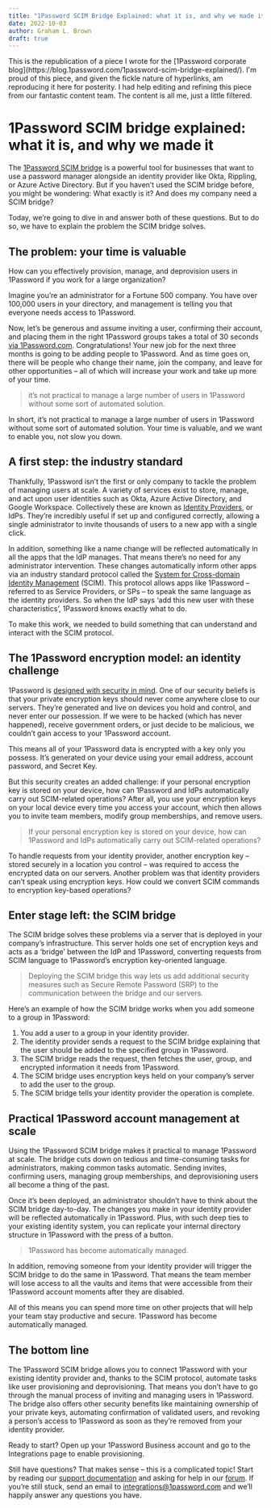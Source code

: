 ```yaml
---
title: "1Password SCIM Bridge Explained: what it is, and why we made it"
date: 2022-10-03
author: Graham L. Brown
draft: true
---
```




<aside>
This is the republication of a piece I wrote for the [1Password corporate blog](https://blog.1password.com/1password-scim-bridge-explained/). I'm proud of this piece, and given the fickle nature of hyperlinks, am reproducing it here for posterity. I had help editing and refining this piece from our fantastic content team. The content is all me, just a little filtered.
</aside>

# 1Password SCIM bridge explained: what it is, and why we made it

The [1Password SCIM bridge](https://support.1password.com/scim/) is a powerful tool for businesses that want to use a password manager alongside an identity provider like Okta, Rippling, or Azure Active Directory. But if you haven’t used the SCIM bridge before, you might be wondering: What exactly is it? And does my company need a SCIM bridge?

Today, we’re going to dive in and answer both of these questions. But to do so, we have to explain the problem the SCIM bridge solves.

## The problem: your time is valuable
How can you effectively provision, manage, and deprovision users in 1Password if you work for a large organization?

Imagine you’re an administrator for a Fortune 500 company. You have over 100,000 users in your directory, and management is telling you that everyone needs access to 1Password.

Now, let’s be generous and assume inviting a user, confirming their account, and placing them in the right 1Password groups takes a total of 30 seconds [via 1Password.com](https://start.1password.com/signin). Congratulations! Your new job for the next three months is going to be adding people to 1Password. And as time goes on, there will be people who change their name, join the company, and leave for other opportunities – all of which will increase your work and take up more of your time.

> it’s not practical to manage a large number of users in 1Password without some sort of automated solution.

In short, it’s not practical to manage a large number of users in 1Password without some sort of automated solution. Your time is valuable, and we want to enable you, not slow you down.

## A first step: the industry standard

Thankfully, 1Password isn’t the first or only company to tackle the problem of managing users at scale. A variety of services exist to store, manage, and act upon user identities such as Okta, Azure Active Directory, and Google Workspace. Collectively these are known as [Identity Providers](https://www.okta.com/uk/identity-101/why-your-company-needs-an-identity-provider/), or IdPs. They’re incredibly useful if set up and configured correctly, allowing a single administrator to invite thousands of users to a new app with a single click.

In addition, something like a name change will be reflected automatically in all the apps that the IdP manages. That means there’s no need for any administrator intervention. These changes automatically inform other apps via an industry standard protocol called the [System for Cross-domain Identity Management](http://www.simplecloud.info/) (SCIM). This protocol allows apps like 1Password – referred to as Service Providers, or SPs – to speak the same language as the identity providers. So when the IdP says ‘add this new user with these characteristics’, 1Password knows exactly what to do.

To make this work, we needed to build something that can understand and interact with the SCIM protocol.

## The 1Password encryption model: an identity challenge

1Password is [designed with security in mind](https://1password.com/security/). One of our security beliefs is that your private encryption keys should never come anywhere close to our servers. They’re generated and live on devices you hold and control, and never enter our possession. If we were to be hacked (which has never happened), receive government orders, or just decide to be malicious, we couldn’t gain access to your 1Password account.

This means all of your 1Password data is encrypted with a key only you possess. It’s generated on your device using your email address, account password, and Secret Key.

But this security creates an added challenge: if your personal encryption key is stored on your device, how can 1Password and IdPs automatically carry out SCIM-related operations? After all, you use your encryption keys on your local device every time you access your account, which then allows you to invite team members, modify group memberships, and remove users.

> If your personal encryption key is stored on your device, how can 1Password and IdPs automatically carry out SCIM-related operations?

To handle requests from your identity provider, another encryption key – stored securely in a location you control – was required to access the encrypted data on our servers. Another problem was that identity providers can’t speak using encryption keys. How could we convert SCIM commands to encryption key-based operations?

## Enter stage left: the SCIM bridge

The SCIM bridge solves these problems via a server that is deployed in your company’s infrastructure. This server holds one set of encryption keys and acts as a ‘bridge’ between the IdP and 1Password, converting requests from SCIM language to 1Password’s encryption key-oriented language.

> Deploying the SCIM bridge this way lets us add additional security measures such as Secure Remote Password (SRP) to the communication between the bridge and our servers.

Here’s an example of how the SCIM bridge works when you add someone to a group in 1Password:

1. You add a user to a group in your identity provider.
1. The identity provider sends a request to the SCIM bridge explaining that the user should be added to the specified group in 1Password.
1. The SCIM bridge reads the request, then fetches the user, group, and encrypted information it needs from 1Password.
1. The SCIM bridge uses encryption keys held on your company’s server to add the user to the group.
1. The SCIM bridge tells your identity provider the operation is complete.

## Practical 1Password account management at scale

Using the 1Password SCIM bridge makes it practical to manage 1Password at scale. The bridge cuts down on tedious and time-consuming tasks for administrators, making common tasks automatic. Sending invites, confirming users, managing group memberships, and deprovisioning users all become a thing of the past.

Once it’s been deployed, an administrator shouldn’t have to think about the SCIM bridge day-to-day. The changes you make in your identity provider will be reflected automatically in 1Password. Plus, with such deep ties to your existing identity system, you can replicate your internal directory structure in 1Password with the press of a button.

> 1Password has become automatically managed.

In addition, removing someone from your identity provider will trigger the SCIM bridge to do the same in 1Password. That means the team member will lose access to all the vaults and items that were accessible from their 1Password account moments after they are disabled.

All of this means you can spend more time on other projects that will help your team stay productive and secure. 1Password has become automatically managed.

## The bottom line

The 1Password SCIM bridge allows you to connect 1Password with your existing identity provider and, thanks to the SCIM protocol, automate tasks like user provisioning and deprovisioning. That means you don’t have to go through the manual process of inviting and managing users in 1Password. The bridge also offers other security benefits like maintaining ownership of your private keys, automating confirmation of validated users, and revoking a person’s access to 1Password as soon as they’re removed from your identity provider.

Ready to start? Open up your 1Password Business account and go to the Integrations page to enable provisioning.

Still have questions? That makes sense – this is a complicated topic! Start by reading our [support documentation](https://support.1password.com/scim/) and asking for help in our [forum](https://1password.community/categories/scim-bridge). If you’re still stuck, send an email to [integrations@1password.com](mailto:integrations@1password.com) and we’ll happily answer any questions you have.